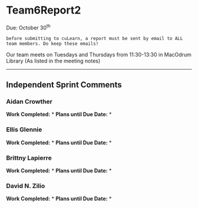 # Team6Report2

Due: October 30<sup>th</sup>

    before submitting to cuLearn, a report must be sent by email to ALL team members. Do keep these emails!

Our team meets on Tuesdays and Thursdays from 11:30-13:30 in MacOdrum Library (As listed in the meeting notes)

---

## Independent Sprint Comments

### Aidan Crowther
__Work Completed:__
*
__Plans until Due Date:__
*

### Ellis Glennie
__Work Completed:__
*
__Plans until Due Date:__
*

### Brittny Lapierre
__Work Completed:__
*
__Plans until Due Date:__
*

### David N. Zilio
__Work Completed:__
*
__Plans until Due Date:__
*





